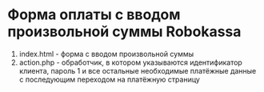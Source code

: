 # Форма оплаты с вводом произвольной суммы Robokassa

1) index.html - форма с вводом произвольной суммы
2) action.php - обработчик, в котором указываются идентификатор клиента, пароль 1 и все остальные необходимые платёжные данные с последующим переходом на платёжную страницу
